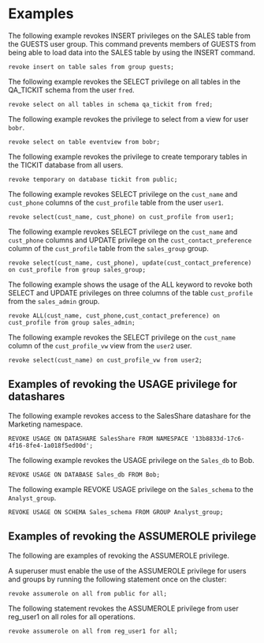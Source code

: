 # Examples<a name="r_REVOKE-examples"></a>

The following example revokes INSERT privileges on the SALES table from the GUESTS user group\. This command prevents members of GUESTS from being able to load data into the SALES table by using the INSERT command\. 

```
revoke insert on table sales from group guests;
```

The following example revokes the SELECT privilege on all tables in the QA\_TICKIT schema from the user `fred`\.

```
revoke select on all tables in schema qa_tickit from fred;
```

The following example revokes the privilege to select from a view for user `bobr`\.

```
revoke select on table eventview from bobr;
```

The following example revokes the privilege to create temporary tables in the TICKIT database from all users\.

```
revoke temporary on database tickit from public;
```

The following example revokes SELECT privilege on the `cust_name` and `cust_phone` columns of the `cust_profile` table from the user `user1`\. 

```
revoke select(cust_name, cust_phone) on cust_profile from user1;
```

The following example revokes SELECT privilege on the `cust_name` and `cust_phone` columns and UPDATE privilege on the `cust_contact_preference` column of the `cust_profile` table from the `sales_group` group\. 

```
revoke select(cust_name, cust_phone), update(cust_contact_preference) on cust_profile from group sales_group;
```

The following example shows the usage of the ALL keyword to revoke both SELECT and UPDATE privileges on three columns of the table `cust_profile` from the `sales_admin` group\. 

```
revoke ALL(cust_name, cust_phone,cust_contact_preference) on cust_profile from group sales_admin;
```

The following example revokes the SELECT privilege on the `cust_name` column of the `cust_profile_vw` view from the `user2` user\. 

```
revoke select(cust_name) on cust_profile_vw from user2;
```

## Examples of revoking the USAGE privilege for datashares<a name="r_REVOKE-examples-datashare"></a>

The following example revokes access to the SalesShare datashare for the Marketing namespace\.

```
REVOKE USAGE ON DATASHARE SalesShare FROM NAMESPACE '13b8833d-17c6-4f16-8fe4-1a018f5ed00d';
```

The following example revokes the USAGE privilege on the `Sales_db` to Bob\.

```
REVOKE USAGE ON DATABASE Sales_db FROM Bob;
```

The following example REVOKE USAGE privilege on the `Sales_schema` to the `Analyst_group`\.

```
REVOKE USAGE ON SCHEMA Sales_schema FROM GROUP Analyst_group;
```

## Examples of revoking the ASSUMEROLE privilege<a name="r_REVOKE-examples-assumerole"></a>

The following are examples of revoking the ASSUMEROLE privilege\. 

A superuser must enable the use of the ASSUMEROLE privilege for users and groups by running the following statement once on the cluster: 

```
revoke assumerole on all from public for all;          
```

The following statement revokes the ASSUMEROLE privilege from user reg\_user1 on all roles for all operations\. 

```
revoke assumerole on all from reg_user1 for all;
```